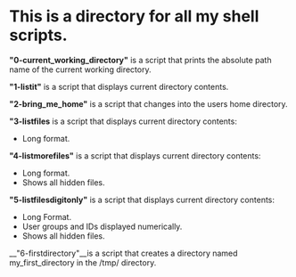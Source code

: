 # This is a directory for all my shell scripts.
__"0-current_working_directory"__ is a script that prints the absolute path name of the current working directory.

__"1-listit"__ is a script that displays current directory contents.

__"2-bring_me_home"__ is a script that changes into the users home directory.

__"3-listfiles__ is a script that displays current directory contents:
* Long format.

__"4-listmorefiles"__ is a script that displays current directory contents: 
* Long format.
* Shows all hidden files.

__"5-listfilesdigitonly"__ is a script that displays current directory contents:
* Long Format.
* User groups and IDs displayed numerically.
* Shows all hidden files.

__"6-firstdirectory"__is a script that creates a directory named my_first_directory in the /tmp/ directory.
